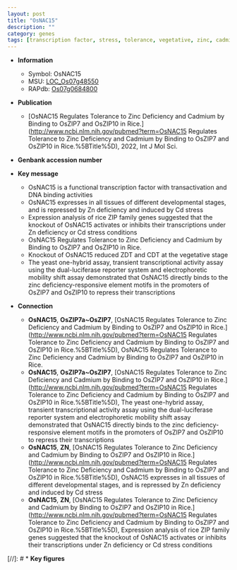 ```yaml
---
layout: post
title: "OsNAC15"
description: ""
category: genes
tags: [transcription factor, stress, tolerance, vegetative, zinc, cadmium]
---
```


* **Information**  
    + Symbol: OsNAC15  
    + MSU: [LOC_Os07g48550](http://rice.uga.edu/cgi-bin/ORF_infopage.cgi?orf=LOC_Os07g48550)  
    + RAPdb: [Os07g0684800](https://rapdb.dna.affrc.go.jp/locus/?name=Os07g0684800)  

* **Publication**  
    + [OsNAC15 Regulates Tolerance to Zinc Deficiency and Cadmium by Binding to OsZIP7 and OsZIP10 in Rice.](http://www.ncbi.nlm.nih.gov/pubmed?term=OsNAC15 Regulates Tolerance to Zinc Deficiency and Cadmium by Binding to OsZIP7 and OsZIP10 in Rice.%5BTitle%5D), 2022, Int J Mol Sci.

* **Genbank accession number**  

* **Key message**  
    + OsNAC15 is a functional transcription factor with transactivation and DNA binding activities
    + OsNAC15 expresses in all tissues of different developmental stages, and is repressed by Zn deficiency and induced by Cd stress
    + Expression analysis of rice ZIP family genes suggested that the knockout of OsNAC15 activates or inhibits their transcriptions under Zn deficiency or Cd stress conditions
    + OsNAC15 Regulates Tolerance to Zinc Deficiency and Cadmium by Binding to OsZIP7 and OsZIP10 in Rice.
    + Knockout of OsNAC15 reduced ZDT and CDT at the vegetative stage
    + The yeast one-hybrid assay, transient transcriptional activity assay using the dual-luciferase reporter system and electrophoretic mobility shift assay demonstrated that OsNAC15 directly binds to the zinc deficiency-responsive element motifs in the promoters of OsZIP7 and OsZIP10 to repress their transcriptions

* **Connection**  
    + __OsNAC15__, __OsZIP7a~OsZIP7__, [OsNAC15 Regulates Tolerance to Zinc Deficiency and Cadmium by Binding to OsZIP7 and OsZIP10 in Rice.](http://www.ncbi.nlm.nih.gov/pubmed?term=OsNAC15 Regulates Tolerance to Zinc Deficiency and Cadmium by Binding to OsZIP7 and OsZIP10 in Rice.%5BTitle%5D), OsNAC15 Regulates Tolerance to Zinc Deficiency and Cadmium by Binding to OsZIP7 and OsZIP10 in Rice.
    + __OsNAC15__, __OsZIP7a~OsZIP7__, [OsNAC15 Regulates Tolerance to Zinc Deficiency and Cadmium by Binding to OsZIP7 and OsZIP10 in Rice.](http://www.ncbi.nlm.nih.gov/pubmed?term=OsNAC15 Regulates Tolerance to Zinc Deficiency and Cadmium by Binding to OsZIP7 and OsZIP10 in Rice.%5BTitle%5D),  The yeast one-hybrid assay, transient transcriptional activity assay using the dual-luciferase reporter system and electrophoretic mobility shift assay demonstrated that OsNAC15 directly binds to the zinc deficiency-responsive element motifs in the promoters of OsZIP7 and OsZIP10 to repress their transcriptions
    + __OsNAC15__, __ZN__, [OsNAC15 Regulates Tolerance to Zinc Deficiency and Cadmium by Binding to OsZIP7 and OsZIP10 in Rice.](http://www.ncbi.nlm.nih.gov/pubmed?term=OsNAC15 Regulates Tolerance to Zinc Deficiency and Cadmium by Binding to OsZIP7 and OsZIP10 in Rice.%5BTitle%5D),  OsNAC15 expresses in all tissues of different developmental stages, and is repressed by Zn deficiency and induced by Cd stress
    + __OsNAC15__, __ZN__, [OsNAC15 Regulates Tolerance to Zinc Deficiency and Cadmium by Binding to OsZIP7 and OsZIP10 in Rice.](http://www.ncbi.nlm.nih.gov/pubmed?term=OsNAC15 Regulates Tolerance to Zinc Deficiency and Cadmium by Binding to OsZIP7 and OsZIP10 in Rice.%5BTitle%5D),  Expression analysis of rice ZIP family genes suggested that the knockout of OsNAC15 activates or inhibits their transcriptions under Zn deficiency or Cd stress conditions

[//]: # * **Key figures**  



